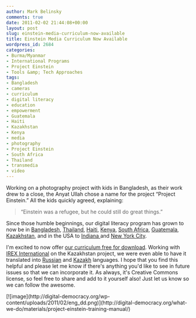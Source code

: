 ```yaml
---
author: Mark Belinsky
comments: true
date: 2011-02-02 21:44:08+00:00
layout: post
slug: einstein-media-curriculum-now-available
title: Einstein Media Curriculum Now Available
wordpress_id: 2684
categories:
- Burma/Myanmar
- International Programs
- Project Einstein
- Tools &amp; Tech Approaches
tags:
- Bangladesh
- cameras
- curriculum
- digital literacy
- education
- empowerment
- Guatemala
- Haiti
- Kazakhstan
- Kenya
- media
- photography
- Project Einstein
- South Africa
- Thailand
- transmedia
- video
---
```


Working on a photography project with kids in Bangladesh, as their work drew to a close, the Anyat Ullah chose a name for the  project “Project Einstein.” All the kids quickly agreed, explaining:


> “Einstein was a refugee,  but he could still do great things.”


Since those humble beginnings, our digital literacy program has grown to now be in [Bangladesh](http://bit.ly/cNqcWK), [Thailand](http://bit.ly/9BPJCh), [Haiti](http://bit.ly/abdGJC), [Kenya](http://bit.ly/dppg5U), [South Africa](http://bit.ly/aAqQ7K), [Guatemala](http://bit.ly/ba07gc), [Kazakhstan](http://digital-democracy.org/2010/11/17/tech-teens-in-kazakhstan/), and in the USA to [Indiana ](http://digital-democracy.org/2010/04/06/launching-project-einstein-indy-with-support-from-the-clowes-fund/)and [New York City](http://digital-democracy.org/2010/06/07/future-now-nyc%E2%80%99s-digital-storybook/).

I'm excited to now offer [our curriculum free for download](http://digital-democracy.org/what-we-do/materials/project-einstein-training-manual/). Working with [IREX International](http://www.irex.org/) on the Kazakhstan project, we were even able to have it translated into [Russian](http://digital-democracy.org/what-we-do/materials/project-einstein-training-manual/) and [Kazakh](http://digital-democracy.org/what-we-do/materials/project-einstein-training-manual/) languages. I hope that you find this helpful and please let me know if there's anything you'd like to see in future issues so that we can incorporate it. As always, it's Creative Commons license, so feel free to share and add to it yourself also! Just let us know so we can follow the awesome.

<caption id="" align="aligncenter" width="370" caption="Project Einstein Manual">[![image](http://digital-democracy.org/wp-content/uploads/2011/02/eng_dd.png)](http://digital-democracy.org/what-we-do/materials/project-einstein-training-manual/)</caption>
